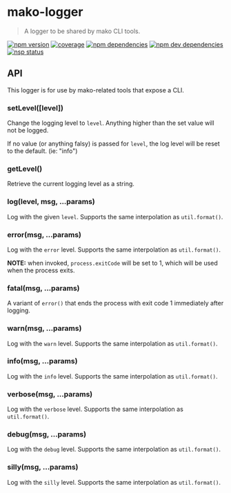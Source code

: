 # mako-logger

> A logger to be shared by mako CLI tools.

[![npm version][npm-badge]][npm]
[![coverage][coveralls-badge]][coveralls]
[![npm dependencies][david-badge]][david]
[![npm dev dependencies][david-dev-badge]][david-dev]
[![nsp status][nsp-badge]][nsp]


## API

This logger is for use by mako-related tools that expose a CLI.

### setLevel([level])

Change the logging level to `level`. Anything higher than the set value will not
be logged.

If no value (or anything falsy) is passed for `level`, the log level will be
reset to the default. (ie: "info")

### getLevel()

Retrieve the current logging level as a string.

### log(level, msg, ...params)

Log with the given `level`. Supports the same interpolation as `util.format()`.

### error(msg, ...params)

Log with the `error` level. Supports the same interpolation as `util.format()`.

**NOTE:** when invoked, `process.exitCode` will be set to 1, which will be used
when the process exits.

### fatal(msg, ...params)

A variant of `error()` that ends the process with exit code 1 immediately after
logging.

### warn(msg, ...params)

Log with the `warn` level. Supports the same interpolation as `util.format()`.

### info(msg, ...params)

Log with the `info` level. Supports the same interpolation as `util.format()`.

### verbose(msg, ...params)

Log with the `verbose` level. Supports the same interpolation as `util.format()`.

### debug(msg, ...params)

Log with the `debug` level. Supports the same interpolation as `util.format()`.

### silly(msg, ...params)

Log with the `silly` level. Supports the same interpolation as `util.format()`.


[coveralls-badge]: https://img.shields.io/coveralls/makojs/logger.svg
[coveralls]: https://coveralls.io/github/makojs/logger
[david-badge]: https://img.shields.io/david/makojs/logger.svg
[david-dev-badge]: https://img.shields.io/david/dev/makojs/logger.svg
[david-dev]: https://david-dm.org/makojs/logger#info=devDependencies
[david]: https://david-dm.org/makojs/logger
[npm-badge]: https://img.shields.io/npm/v/mako-logger.svg
[npm]: https://www.npmjs.com/package/mako-logger
[nsp-badge]: https://nodesecurity.io/orgs/mako/projects/ed8a277a-4d00-49cd-898e-6473d5b1e04a/badge
[nsp]: https://nodesecurity.io/orgs/mako/projects/ed8a277a-4d00-49cd-898e-6473d5b1e04a
